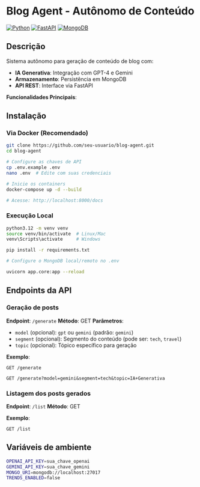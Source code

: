# Blog Agent - Autônomo de Conteúdo

[![Python](https://img.shields.io/badge/Python-3.10%2B-blue)](https://www.python.org/)
[![FastAPI](https://img.shields.io/badge/Framework-FastAPI-green)](https://fastapi.tiangolo.com/)
[![MongoDB](https://img.shields.io/badge/Database-MongoDB-brightgreen)](https://www.mongodb.com/)

## Descrição

Sistema autônomo para geração de conteúdo de blog com:

- **IA Generativa**: Integração com GPT-4 e Gemini
- **Armazenamento**: Persistência em MongoDB
- **API REST**: Interface via FastAPI

**Funcionalidades Principais**:


## Instalação

### Via Docker (Recomendado)
```bash
git clone https://github.com/seu-usuario/blog-agent.git
cd blog-agent

# Configure as chaves de API
cp .env.example .env
nano .env  # Edite com suas credenciais

# Inicie os containers
docker-compose up -d --build

# Acesse: http://localhost:8000/docs
````
### Execução Local
```bash
python3.12 -m venv venv
source venv/bin/activate  # Linux/Mac
venv\Scripts\activate     # Windows

pip install -r requirements.txt

# Configure o MongoDB local/remoto no .env

uvicorn app.core:app --reload
```

## Endpoints da API

### Geração de posts
**Endpoint**: `/generate`
**Método**: GET
**Parâmetros**:
- `model` (opcional): `gpt` ou `gemini` (padrão: `gemini`)
- `segment` (opcional): Segmento do conteúdo (pode ser: `tech`, `travel`)
- `topic` (opcional): Tópico específico para geração

**Exemplo**:
```http
GET /generate
```
```http
GET /generate?model=gemini&segment=tech&topic=IA+Generativa
```

### Listagem dos posts gerados
**Endpoint**: `/list`
**Método**: GET


**Exemplo**:
```http
GET /list
```

## Variáveis de ambiente
```bash
OPENAI_API_KEY=sua_chave_openai
GEMINI_API_KEY=sua_chave_gemini
MONGO_URI=mongodb://localhost:27017
TRENDS_ENABLED=false
```